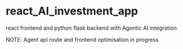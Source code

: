 # react_AI_investment_app
react frontend and python flask backend with Agentic AI integration

NOTE: Agent api route and frontend optimisation in progress
